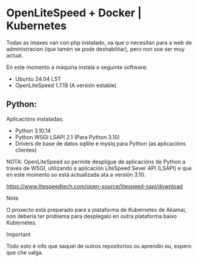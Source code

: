 # OpenLiteSpeed + Docker | Kubernetes

Todas as imaxes van con php instalado, xa que o necesitan para a web de administracion (que tamén se pode deshabilitar), pero non soe ser muy actual.

En este momento a máquina instala o seguinte software:
- Ubuntu 24.04 LST
- OpenLiteSpeed 1.7.19 (A versión estable)

## Python:
Aplicacións instaladas:
- Python 3.10.14
- Python WSGI LSAPI 2.1 (Para Python 3.10)
- Drivers de base de datos sqllite e myslq para Python (as aplicacións clientes)



NOTA: OpenLiteSpeed so permite despligue de aplicacións de Python a través de WSGI, utilizando a aplicación LiteSpeed Sever API (LSAPI) e que en este momento so está actualizada ata a versión 3.10.

https://www.litespeedtech.com/open-source/litespeed-sapi/download



> [!NOTE]
> O proxecto está preparado para a plataforma de Kubernetes de Akamai, non debería ter problema para desplegalo en outra plataforma baixo Kubernetes.

> [!IMPORTANT]
> Todo esto é info que saquei de outros repositorios ou aprendín eu, espero que che valga.